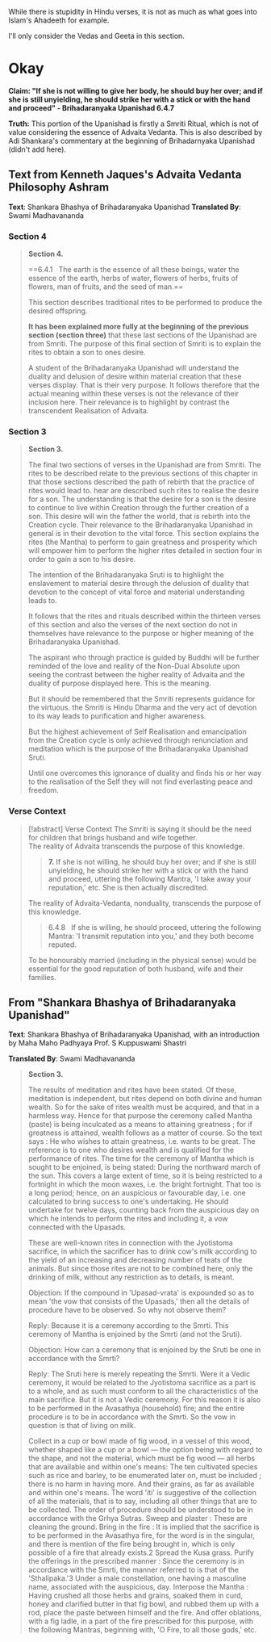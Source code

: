 
While there is stupidity in Hindu verses, it is not as much as what goes into Islam's Ahadeeth for example.

I'll only consider the Vedas and Geeta in this section.
# Okay

**Claim: "If she is not willing to give her body, he should buy her over; and if she is still unyielding, he should strike her with a stick or with the hand and proceed" - Brihadaranyaka Upanishad 6.4.7**

**Truth:** This portion of the Upanishad is firstly a Smriti Ritual, which is not of value considering the essence of Advaita Vedanta. This is also described by Adi Shankara's commentary at the beginning of Brihadarnyaka Upanishad (didn't add here).
## Text from Kenneth Jaques's Advaita Vedanta Philosophy Ashram

**Text**: Shankara Bhashya of Brihadaranyaka Upanishad
**Translated By**: Swami Madhavananda
### Section 4

> **Section 4.**
> 
> ==6.4.1   The earth is the essence of all these beings, water the essence of the earth, herbs of water, flowers of herbs, fruits of flowers, man of fruits, and the seed of man.==
> 
> This section describes traditional rites to be performed to produce the desired offspring. 
> 
> **It has been explained more fully at the beginning of the previous section (section three)** that these last sections of the Upanishad are from Smriti. The purpose of this final section of Smriti is to explain the rites to obtain a son to ones desire.
> 
> A student of the Brihadaranyaka Upanishad will understand the duality and delusion of desire within material creation that these verses display. That is their very purpose. It follows therefore that the actual meaning within these verses is not the relevance of their inclusion here. Their relevance is to highlight by contrast the transcendent Realisation of Advaita.
### Section 3

> **Section 3.**
> 
> The final two sections of verses in the Upanishad are from Smriti. The rites to be described relate to the previous sections of this chapter in that those sections described the path of rebirth that the practice of rites would lead to. hear are described such rites to realise the desire for a son. The understanding is that the desire for a son is the desire to continue to live within Creation through the further creation of a son. This desire will win the father the world, that is rebirth into the Creation cycle. Their relevance to the Brihadaranyaka Upanishad in general is in their devotion to the vital force. This section explains the rites (the Mantha) to perform to gain greatness and prosperity which will empower him to perform the higher rites detailed in section four in order to gain a son to his desire.
> 
> The intention of the Brihadaranyaka Sruti is to highlight the enslavement to material desire through the delusion of duality that devotion to the concept of vital force and material understanding leads to.
> 
> It follows that the rites and rituals described within the thirteen verses of this section and also the verses of the next section do not in themselves have relevance to the purpose or higher meaning of the Brihadaranyaka Upanishad.
> 
> The aspirant who through practice is guided by Buddhi will be further reminded of the love and reality of the Non-Dual Absolute upon seeing the contrast between the higher reality of Advaita and the duality of purpose displayed here. This is the meaning.
> 
> But it should be remembered that the Smriti represents guidance for the virtuous. the Smriti is Hindu Dharma and the very act of devotion to its way leads to purification and higher awareness.
> 
> But the highest achievement of Self Realisation and emancipation from the Creation cycle is only achieved through renunciation and meditation which is the purpose of the Brihadaranyaka Upanishad Sruti.
> 
> Until one overcomes this ignorance of duality and finds his or her way to the realisation of the Self they will not find everlasting peace and freedom.

### Verse Context
> [!abstract] Verse Context
> The Smriti is saying it should be the need for children that brings husband and wife together.  
> The reality of Advaita transcends the purpose of this knowledge.
> 
> > **7.** If she is not willing, he should buy her over; and if she is still unyielding, he should strike her with a stick or with the hand and proceed, uttering the following Mantra, 'I take away your reputation,' etc. She is then actually discredited.
> 
> The reality of Advaita-Vedanta, nonduality, transcends the purpose of this knowledge.
> 
> > 6.4.8   If she is willing, he should proceed, uttering the following Mantra: 'I transmit reputation into you,' and they both become reputed.
> 
> To be honourably married (including in the physical sense) would be essential for the good reputation of both husband, wife and their families. 

## From "Shankara Bhashya of Brihadaranyaka Upanishad"

**Text**: Shankara Bhashya of Brihadaranyaka Upanishad, with an introduction by Maha Maho Padhyaya Prof. S Kuppuswami Shastri

**Translated By**: Swami Madhavananda

> **Section 3.**
> 
> The results of meditation and rites have been stated. Of these, meditation is independent, but rites depend on both divine and human wealth. So for the sake of rites wealth must be acquired, and that in a harmless way. Hence for that purpose the ceremony called Mantha (paste) is being inculcated as a means to attaining greatness ; for if greatness is attained, wealth follows as a matter of course. So the text says : He who wishes to attain greatness, i.e. wants to be great. The reference is to one who desires wealth and is qualified for the performance of rites. The time for the ceremony of Mantha which is sought to be enjoined, is being stated: During the northward march of the sun. This covers a large extent of time, so it is being restricted to a fortnight in which the moon waxes, i.e. the bright fortnight. That too is a long period; hence, on an auspicious or favourable day, i.e. one calculated to bring success to one's undertaking. He should undertake for twelve days, counting back from the auspicious day on which he intends to perform the rites and including it, a vow connected with the Upasads.
> 
> These are well-known rites in connection with the Jyotistoma sacrifice, in which the sacrificer has to drink cow's milk according to the yield of an increasing and decreasing number of teats of the animals. But since those rites are not to be combined here, only the drinking of milk, without any restriction as to details, is meant.
> 
> Objection: If the compound in 'Upasad-vrata' is expounded so as to mean 'the vow that consists of the Upasads,' then all the details of procedure have to be observed. So why not observe them?
> 
> Reply: Because it is a ceremony according to the Smrti. This ceremony of Mantha is enjoined by the Smrti (and not the Sruti).
> 
> Objection: How can a ceremony that is enjoined by the Sruti be one in accordance with the Smrti?
> 
> Reply: The Sruti here is merely repeating the Smrti. Were it a Vedic ceremony, it would be related to the Jyotistoma sacrifice as a part is to a whole, and as such must conform to all the characteristics of the main sacrifice. But it is not a Vedic ceremony. For this reason it is also to be performed in the Avasathya (household) fire; and the entire procedure is to be in accordance with the Smrti. So the vow in question is that of living on milk.
> 
> Collect in a cup or bowl made of fig wood, in a vessel of this wood, whether shaped like a cup or a bowl — the option being with regard to the shape, and not the material, which must be fig wood — all herbs that are available and within one's means: The ten cultivated species such as rice and barley, to be enumerated later on, must be included ; there is no harm in having more. And their grains, as far as available and within one's means. The word 'iti' is suggestive of the collection of all the materials, that is to say, including all other things that are to be collected. The order of procedure should be understood to be in accordance with the Grhya Sutras. Sweep and plaster : These are cleaning the ground. Bring in the fire : It is implied that the sacrifice is to be performed in the Avasathya fire, for the word is in the singular, and there is mention of the fire being brought in, which is only possible of a fire that already exists.2 Spread the Kusa grass. Purify the offerings in the prescribed manner : Since the ceremony is in accordance with the Smrti, the manner referred to is that of the 'Sthalipaka.'3 Under a male constellation, one having a masculine name, associated with the auspicious, day. Interpose the Mantha : Having crushed all those herbs and grains, soaked them in curd, honey and clarified butter in that fig bowl, and rubbed them up with a rod, place the paste between himself and the fire. And offer oblations, with a fig ladle, in a part of the fire prescribed for this purpose, with the following Mantras, beginning with, 'O Fire, to all those gods,' etc.